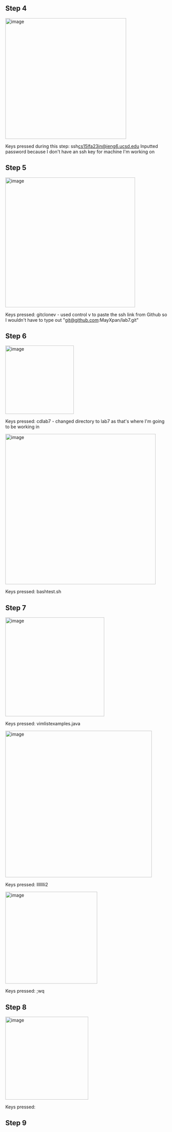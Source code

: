 ## Step 4
<img width="376" alt="image" src="https://github.com/MayXpan/cse-15l-labs/assets/130320757/75ab0736-e2f4-4daa-8481-fd95542335f6">

Keys pressed during this step:
    ssh<space>cs15lfa23in@ieng6.ucsd.edu<enter>
    Inputted password because I don't have an ssh key for machine I'm working on <enter>

## Step 5
<img width="404" alt="image" src="https://github.com/MayXpan/cse-15l-labs/assets/130320757/a30e2528-f6e6-40e1-8573-b1e9150269bf">

Keys pressed:
    git<space>clone<space><Ctrl>v<enter>
    - used control v to paste the ssh link from Github so I wouldn't have to type out "git@github.com:MayXpan/lab7.git"

## Step 6
<img width="213" alt="image" src="https://github.com/MayXpan/cse-15l-labs/assets/130320757/bc4981c6-9389-4c68-9997-51b278192923">

Keys pressed:
    cd<space>lab7<enter>
    - changed directory to lab7 as that's where I'm going to be working in

<img width="468" alt="image" src="https://github.com/MayXpan/cse-15l-labs/assets/130320757/1cac4985-c526-4dd7-b7bd-89484e51f8bd">

Keys pressed:
    bash<space>test.sh

## Step 7
<img width="308" alt="image" src="https://github.com/MayXpan/cse-15l-labs/assets/130320757/79374ff7-4ec6-40fb-b200-a04c286c0b57">

Keys pressed:
    vim<space><shift>list<shift>examples.java<enter>

<img width="456" alt="image" src="https://github.com/MayXpan/cse-15l-labs/assets/130320757/c39b4885-8b04-4d77-9cd2-420d4b4d36ef">

Keys pressed:
    llllllli<backspace>2<esc>

<img width="286" alt="image" src="https://github.com/MayXpan/cse-15l-labs/assets/130320757/49cbf7cd-77c4-44d7-aaaf-91e9877368ce">

Keys pressed:
    <shift>;wq<enter>

## Step 8
<img width="258" alt="image" src="https://github.com/MayXpan/cse-15l-labs/assets/130320757/dbdce3d3-4979-41c8-a5d8-c1f6ff20329c">

Keys pressed:
    <up arrow key><up arrow key>

## Step 9
